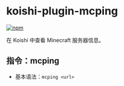 # koishi-plugin-mcping

[![npm](https://img.shields.io/npm/v/koishi-plugin-mcping?style=flat-square)](https://www.npmjs.com/package/koishi-plugin-mcping)

在 Koishi 中查看 Minecraft 服务器信息。

## 指令：mcping

- 基本语法：`mcping <url>`
